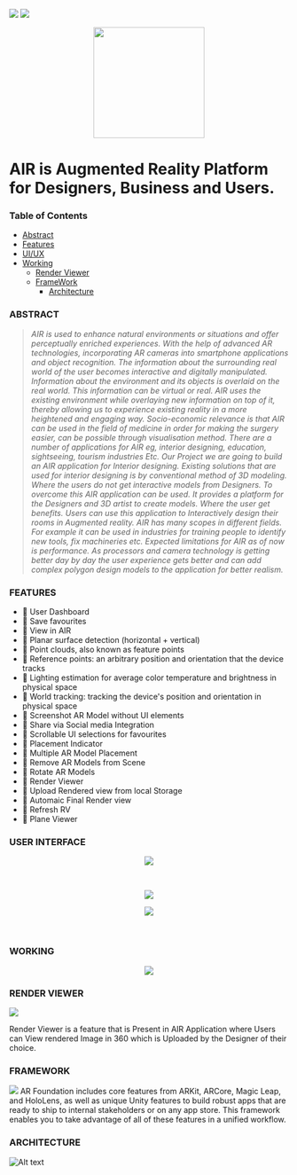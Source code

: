  <img src="https://img.shields.io/badge/Unity-100000?style=for-the-badge&logo=unity&logoColor=white"> <img src="https://img.shields.io/badge/C%23-ffca28?style=for-the-badge&logo=c-sharp&logoColor=black">

<p align="center">
  <img src="/docs/logo.png" width="200" >
</p>  

# AIR is Augmented Reality Platform for Designers, Business and Users. #

### Table of Contents ###

- [Abstract](#ABSTRACT)
- [Features](#FEATURES)
- [UI/UX](#USER-INTERFACE)
- [Working](#WORKING)
  * [Render Viewer](#RENDER-VIEWER)
  * [FrameWork](#FRAMEWORK)
    + [Architecture](#ARCHITECTURE)

### ABSTRACT ###

>*AIR is used to enhance natural environments or situations and offer perceptually enriched
experiences. With the help of advanced AR technologies, incorporating AR cameras into smartphone applications and object recognition.
The information about the surrounding real world of the user becomes interactive and
digitally manipulated. Information about the environment and its objects is overlaid on the
real world. This information can be virtual or real.
AIR uses the existing environment while overlaying new information on top of it, thereby
allowing us to experience existing reality in a more heightened and engaging way.
Socio-economic relevance is that AIR can be used in the field of medicine in order for
making the surgery easier, can be possible through visualisation method.
There are a number of applications for AIR eg, interior designing, education, sightseeing,
tourism industries Etc.
Our Project we are going to build an AIR application for Interior designing.
Existing solutions that are used for interior designing is by conventional method of 3D
modeling. Where the users do not get interactive models from Designers.
To overcome this AIR application can be used. It provides a platform for the Designers
and 3D artist to create models. Where the user get benefits.
Users can use this application to Interactively design their rooms in Augmented reality.
AIR has many scopes in different fields. For example it can be used in industries for
training people to identify new tools, fix machineries etc.
Expected limitations for AIR as of now is performance. As processors and camera
technology is getting better day by day the user experience gets better and can add
complex polygon design models to the application for better realism.*



### FEATURES ###

* :rocket: User Dashboard
* :rocket: Save favourites
* :rocket: View in AIR
* :rocket: Planar surface detection (horizontal + vertical)
* :rocket: Point clouds, also known as feature points
* :rocket: Reference points: an arbitrary position and orientation that the device tracks
* :rocket: Lighting estimation for average color temperature and brightness in physical space
* :rocket: World tracking: tracking the device's position and orientation in physical space
* :rocket: Screenshot AR Model without UI elements
* :rocket: Share via Social media Integration 
* :rocket: Scrollable UI selections for favourites
* :rocket: Placement Indicator 
* :rocket: Multiple AR Model Placement
* :rocket: Remove AR Models from Scene 
* :rocket: Rotate AR Models 
* :rocket: Render Viewer 
* :rocket: Upload Rendered view from local Storage
* :rocket: Automaic Final Render view
* :rocket: Refresh RV
* :rocket: Plane Viewer


### USER INTERFACE ###

<p align="center">
  <img src="/docs/UI/UI.png" >
   

&nbsp;

 
 <p align="center">
  <img src="/docs/UI/dashboard.png" >
  
<p align="center">
  <img src="/docs/UI/AIM.png" >
   

&nbsp;

### WORKING ###  
  
  <p align="center">
  <img src="/docs/UI/flowchart.png" >
   
 ### RENDER VIEWER ###  
  <img src="/docs/UI/rv.gif" >
   
Render Viewer is a feature that is Present in AIR Application where Users can View rendered Image in 360 which is Uploaded by the Designer of their choice. 

 ### FRAMEWORK ###
   <img src="/docs/UI/arfoundation.jpeg" >
AR Foundation includes core features from ARKit, ARCore, Magic Leap, and HoloLens, as well as unique Unity features to build robust apps that are ready to ship to internal stakeholders or on any app store. This framework enables you to take advantage of all of these features in a unified workflow.

### ARCHITECTURE ###

![Alt text](https://viget.imgix.net/ar-foundation-architecture.png?auto=format%2Ccompress&crop=focalpoint&fit=crop&fp-x=0.5&fp-y=0.5&ixlib=php-2.1.1&q=90&w=1200&s=c2aae262be34a20d7edd5dc831e671d8 )
